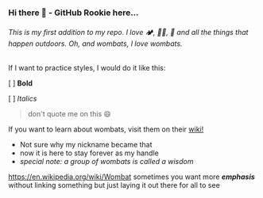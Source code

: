 ### Hi there 👋 - GitHub Rookie here...

###### This is my first addition to my repo.  I love 🏕️, 🚴‍♀️, 🥾 and all the things that happen outdoors.  Oh, and wombats, I love wombats.  
If I want to practice styles, I would do it like this:

[ ] **Bold**

[ ] *Italics*

> don't quote me on this 😄

If you want to learn about wombats, visit them on their [wiki!](https://en.wikipedia.org/wiki/Wombat)
- Not sure why my nickname became that
- now it is here to stay forever as my handle
- *special note: a group of wombats is called a wisdom*

https://en.wikipedia.org/wiki/Wombat sometimes you want more ***emphasis*** without linking something but just laying it out there for all to see

<!--
**nattywombat/nattywombat** is a ✨ _special_ ✨ repository because its `README.md` (this file) appears on your GitHub profile.

Here are some ideas to get you started:

- 🔭 I’m currently working on learning GitHub!  How did we do any of this without YouTube and Google?!
- 😄 Pronouns: she/her
- ⚡ Fun fact: I competed in the World Championship for Duathlon in Denmark for Team USA in 2018 and 3 months later completed my first full Ironman (I am now retired from all that and considering a re-entry into it this year)
-->

<!--
**nattywombat/nattywombat** is a ✨ _special_ ✨ repository because its `README.md` (this file) appears on your GitHub profile.

Here are some ideas to get you started:

- 🔭 I’m currently working on learning GitHub!  How did we do any of this without YouTube and Google?!
- 😄 Pronouns: she/her
- ⚡ Fun fact: I competed in the World Championship for Duathlon in Denmark for Team USA in 2018 and 3 months later completed my first full Ironman (I am now retired from all that and considering a re-entry into it this year)
-->
